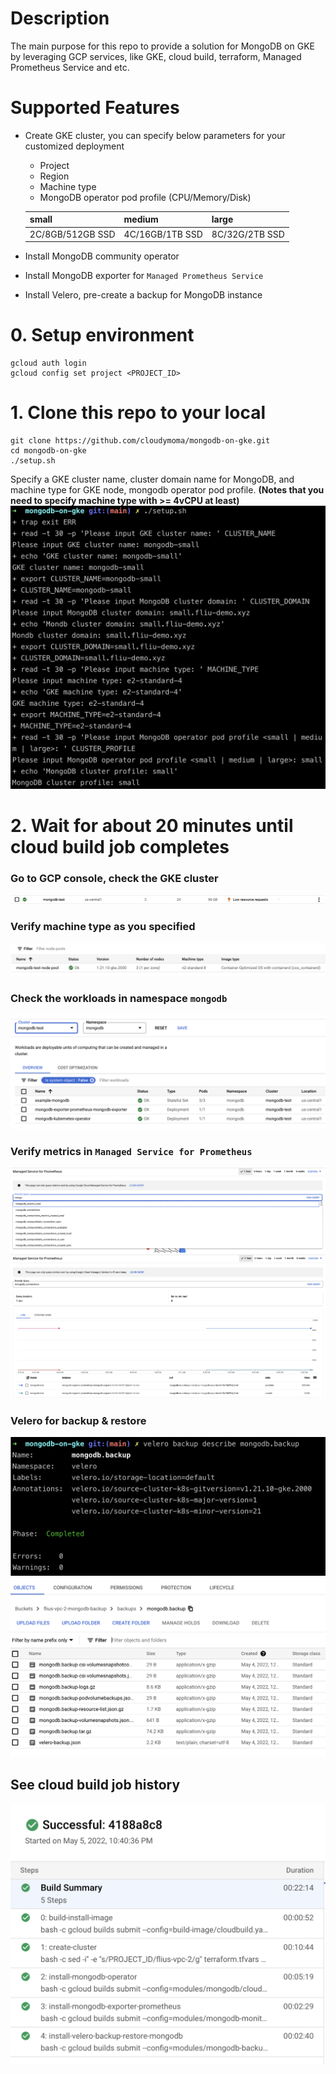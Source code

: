 # Description
The main purpose for this repo to provide a solution for MongoDB on GKE by leveraging GCP services, like GKE, cloud build, terraform, Managed Prometheus Service and etc.

# Supported Features
- Create GKE cluster, you can specify below parameters for your customized deployment
  - Project
  - Region
  - Machine type
  - MongoDB operator pod profile (CPU/Memory/Disk)


  | small | medium | large |
  | --- | --- | --- |
  | 2C/8GB/512GB SSD | 4C/16GB/1TB SSD | 8C/32G/2TB SSD |
- Install MongoDB community operator
- Install MongoDB exporter for `Managed Prometheus Service`
- Install Velero, pre-create a backup for MongoDB instance

# 0. Setup environment
```
gcloud auth login
gcloud config set project <PROJECT_ID>
```

# 1. Clone this repo to your local
```
git clone https://github.com/cloudymoma/mongodb-on-gke.git
cd mongodb-on-gke
./setup.sh
```
Specify a GKE cluster name, cluster domain name for MongoDB, and machine type for GKE node, mongodb operator pod profile. <B>(Notes that you need to specify machine type with >= 4vCPU at least)</B>
<img src="screenshot/1.png">

# 2. Wait for about 20 minutes until cloud build job completes

### Go to GCP console, check the GKE cluster
<img src="screenshot/2.png">

### Verify machine type as you specified
<img src="screenshot/3.png">

### Check the workloads in namespace `mongodb`
<img src="screenshot/4.png">

### Verify metrics in `Managed Service for Prometheus`
<img src="screenshot/5.png">
<img src="screenshot/6.png">

### Velero for backup & restore
<img src="screenshot/7.png">
<img src="screenshot/8.png">

## See cloud build job history
<img src="screenshot/9.png">
